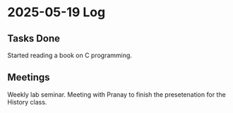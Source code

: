 # 2025-05-19 Log

## Tasks Done
Started reading a book on C programming.


## Meetings
Weekly lab seminar.
Meeting with Pranay to finish the presetenation for the History class.
